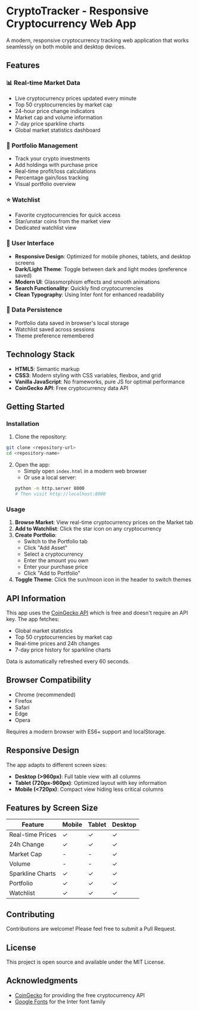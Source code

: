 # CryptoTracker - Responsive Cryptocurrency Web App

A modern, responsive cryptocurrency tracking web application that works seamlessly on both mobile and desktop devices.

## Features

### 📊 Real-time Market Data
- Live cryptocurrency prices updated every minute
- Top 50 cryptocurrencies by market cap
- 24-hour price change indicators
- Market cap and volume information
- 7-day price sparkline charts
- Global market statistics dashboard

### 💼 Portfolio Management
- Track your crypto investments
- Add holdings with purchase price
- Real-time profit/loss calculations
- Percentage gain/loss tracking
- Visual portfolio overview

### ⭐ Watchlist
- Favorite cryptocurrencies for quick access
- Star/unstar coins from the market view
- Dedicated watchlist view

### 🎨 User Interface
- **Responsive Design**: Optimized for mobile phones, tablets, and desktop screens
- **Dark/Light Theme**: Toggle between dark and light modes (preference saved)
- **Modern UI**: Glassmorphism effects and smooth animations
- **Search Functionality**: Quickly find cryptocurrencies
- **Clean Typography**: Using Inter font for enhanced readability

### 💾 Data Persistence
- Portfolio data saved in browser's local storage
- Watchlist saved across sessions
- Theme preference remembered

## Technology Stack

- **HTML5**: Semantic markup
- **CSS3**: Modern styling with CSS variables, flexbox, and grid
- **Vanilla JavaScript**: No frameworks, pure JS for optimal performance
- **CoinGecko API**: Free cryptocurrency data API

## Getting Started

### Installation

1. Clone the repository:
```bash
git clone <repository-url>
cd <repository-name>
```

2. Open the app:
   - Simply open `index.html` in a modern web browser
   - Or use a local server:
   ```bash
   python -m http.server 8000
   # Then visit http://localhost:8000
   ```

### Usage

1. **Browse Market**: View real-time cryptocurrency prices on the Market tab
2. **Add to Watchlist**: Click the star icon on any cryptocurrency
3. **Create Portfolio**:
   - Switch to the Portfolio tab
   - Click "Add Asset"
   - Select a cryptocurrency
   - Enter the amount you own
   - Enter your purchase price
   - Click "Add to Portfolio"
4. **Toggle Theme**: Click the sun/moon icon in the header to switch themes

## API Information

This app uses the [CoinGecko API](https://www.coingecko.com/en/api) which is free and doesn't require an API key. The app fetches:
- Global market statistics
- Top 50 cryptocurrencies by market cap
- Real-time prices and 24h changes
- 7-day price history for sparkline charts

Data is automatically refreshed every 60 seconds.

## Browser Compatibility

- Chrome (recommended)
- Firefox
- Safari
- Edge
- Opera

Requires a modern browser with ES6+ support and localStorage.

## Responsive Design

The app adapts to different screen sizes:

- **Desktop (>960px)**: Full table view with all columns
- **Tablet (720px-960px)**: Optimized layout with key information
- **Mobile (<720px)**: Compact view hiding less critical columns

## Features by Screen Size

| Feature | Mobile | Tablet | Desktop |
|---------|--------|--------|---------|
| Real-time Prices | ✓ | ✓ | ✓ |
| 24h Change | ✓ | ✓ | ✓ |
| Market Cap | - | - | ✓ |
| Volume | - | - | ✓ |
| Sparkline Charts | ✓ | ✓ | ✓ |
| Portfolio | ✓ | ✓ | ✓ |
| Watchlist | ✓ | ✓ | ✓ |

## Contributing

Contributions are welcome! Please feel free to submit a Pull Request.

## License

This project is open source and available under the MIT License.

## Acknowledgments

- [CoinGecko](https://www.coingecko.com/) for providing the free cryptocurrency API
- [Google Fonts](https://fonts.google.com/) for the Inter font family
